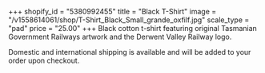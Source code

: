 +++
shopify_id = "5380992455"
title = "Black T-Shirt"
image = "/v1558614061/shop/T-Shirt_Black_Small_grande_oxfilf.jpg"
scale_type = "pad"
price = "25.00"
+++
Black cotton t-shirt featuring original Tasmanian Government Railways artwork and the Derwent Valley Railway logo.

Domestic and international shipping is available and will be added to your order upon checkout.